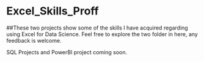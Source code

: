 # Excel_Skills_Proff
##These two projects show some of the skills I have acquired regarding using Excel for Data Science.
Feel free to explore the two folder in here, any feedback is welcome. 

SQL Projects and PowerBI project coming soon. 

